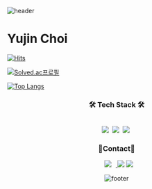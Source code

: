 ![header](https://capsule-render.vercel.app/api?type=waving&color=auto&height=200&section=header&text=&fontSize=50)
# Yujin Choi
[![Hits](https://hits.seeyoufarm.com/api/count/incr/badge.svg?url=https%3A%2F%2Fgithub.com%2Fyujin37%2Fhit-counter&count_bg=%23FFD2FB&title_bg=%23555555&icon=&icon_color=%23E7E7E7&title=hits&edge_flat=false)](https://hits.seeyoufarm.com)

[![Solved.ac프로필](http://mazassumnida.wtf/api/v2/generate_badge?boj=abby0616)](https://solved.ac/abby0616)

[![Top Langs](https://github-readme-stats.vercel.app/api/top-langs/?username=yujin37&layout=compact)](https://github.com/anuraghazra/github-readme-stats)

<div align="center">


<h3><b>🛠 Tech Stack 🛠</b></h3>
<br>
<div align="center">
<img src="https://img.shields.io/badge/python-3776AB?style=flat-square&logo=python&logoColor=white"/></a>&nbsp 
<img src="https://img.shields.io/badge/c-A8B9CC?style=flat-square&logo=c&logoColor=white"/></a>&nbsp 
<img src="https://img.shields.io/badge/MySQL-4479A1?style=flat-square&logo=MySQL&logoColor=white"/></a>&nbsp 

<h3> <b>🔗Contact🔗</b> </h3>
<a href="mailto:yj061628@gmail.com">
    <img src="https://img.shields.io/badge/Gmail-d14836?style=flat-square&logo=Gmail&logoColor=white&link=mailto:yj061628@gmail.com" style="height : auto; margin-left : 10px; margin-right : 10px;"/>
</a>
<a href="https://yujinni-coding.tistory.com/"><img src="https://img.shields.io/badge/Tistory-9370DB?style=flat-square&logo=GitHub Sponsors&logoColor=white&link=https://yujinni-coding.tistory.com/"/></a>
<a href="https://clever-germanium-cb9.notion.site/My-Recording-01f98f00cfa84e998816d1616e6cfcea" target="_blank"><img src="https://img.shields.io/badge/Notion-000000?style=flat-square&logo=Notion&logoColor=white"/></a>

</div>




![footer](https://capsule-render.vercel.app/api?type=waving&color=auto&height=200&section=footer)


